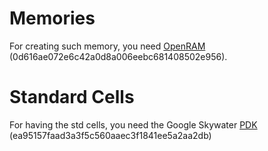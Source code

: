 # Memories

For creating such memory, you need [OpenRAM](https://github.com/VLSIDA/OpenRAM) (0d616ae072e6c42a0d8a006eebc681408502e956).


# Standard Cells

For having the std cells, you need the Google Skywater [PDK](https://github.com/google/skywater-pdk) (ea95157faad3a3f5c560aaec3f1841ee5a2aa2db)


